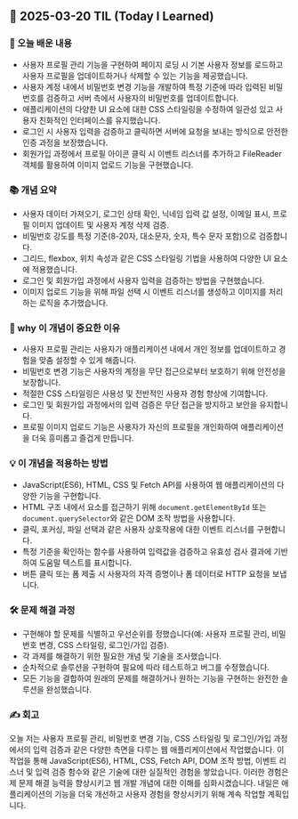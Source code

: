 ## 📅 2025-03-20 TIL (Today I Learned)

### 📖 오늘 배운 내용

* 사용자 프로필 관리 기능을 구현하여 페이지 로딩 시 기본 사용자 정보를 로드하고 사용자 프로필을 업데이트하거나 삭제할 수 있는 기능을 제공했습니다.
* 사용자 계정 내에서 비밀번호 변경 기능을 개발하여 특정 기준에 따라 입력된 비밀번호를 검증하고 서버 측에서 사용자의 비밀번호를 업데이트합니다.
* 애플리케이션의 다양한 UI 요소에 대한 CSS 스타일링을 수정하여 일관성 있고 사용자 친화적인 인터페이스를 유지했습니다.
* 로그인 시 사용자 입력을 검증하고 클릭하면 서버에 요청을 보내는 방식으로 안전한 인증 과정을 보장했습니다.
* 회원가입 과정에서 프로필 아이콘 클릭 시 이벤트 리스너를 추가하고 FileReader 객체를 활용하여 이미지 업로드 기능을 구현했습니다.

### 📚 개념 요약

* 사용자 데이터 가져오기, 로그인 상태 확인, 닉네임 입력 값 설정, 이메일 표시, 프로필 이미지 업데이트 및 사용자 계정 삭제 검증.
* 비밀번호 강도를 특정 기준(8-20자, 대소문자, 숫자, 특수 문자 포함)으로 검증합니다.
* 그리드, flexbox, 위치 속성과 같은 CSS 스타일링 기법을 사용하여 다양한 UI 요소에 적용했습니다.
* 로그인 및 회원가입 과정에서 사용자 입력을 검증하는 방법을 구현했습니다.
* 이미지 업로드 기능을 위해 파일 선택 시 이벤트 리스너를 생성하고 이미지를 처리하는 로직을 추가했습니다.

### 🤔 why 이 개념이 중요한 이유

* 사용자 프로필 관리는 사용자가 애플리케이션 내에서 개인 정보를 업데이트하고 경험을 맞춤 설정할 수 있게 해줍니다.
* 비밀번호 변경 기능은 사용자의 계정을 무단 접근으로부터 보호하기 위해 안전성을 보장합니다.
* 적절한 CSS 스타일링은 사용성 및 전반적인 사용자 경험 향상에 기여합니다.
* 로그인 및 회원가입 과정에서의 입력 검증은 무단 접근을 방지하고 보안을 유지합니다.
* 프로필 이미지 업로드 기능은 사용자가 자신의 프로필을 개인화하여 애플리케이션을 더욱 흥미롭고 즐겁게 만듭니다.

### 💡 이 개념을 적용하는 방법

* JavaScript(ES6), HTML, CSS 및 Fetch API를 사용하여 웹 애플리케이션의 다양한 기능을 구현합니다.
* HTML 구조 내에서 요소를 접근하기 위해 `document.getElementById` 또는 `document.querySelector`와 같은 DOM 조작 방법을 사용합니다.
* 클릭, 포커싱, 파일 선택과 같은 사용자 상호작용에 대한 이벤트 리스너를 구현합니다.
* 특정 기준을 확인하는 함수를 사용하여 입력값을 검증하고 유효성 검사 결과에 기반하여 도움말 텍스트를 표시합니다.
* 버튼 클릭 또는 폼 제출 시 사용자의 자격 증명이나 폼 데이터로 HTTP 요청을 보냅니다.

### 🛠️ 문제 해결 과정

* 구현해야 할 문제를 식별하고 우선순위를 정했습니다(예: 사용자 프로필 관리, 비밀번호 변경, CSS 스타일링, 로그인/가입 검증).
* 각 과제를 해결하기 위한 필요한 개념 및 기술을 조사했습니다.
* 순차적으로 솔루션을 구현하여 필요에 따라 테스트하고 버그를 수정했습니다.
* 모든 기능을 결합하여 원래의 문제를 해결하거나 원하는 기능을 구현하는 완전한 솔루션을 완성했습니다.

### ✍️ 회고

오늘 저는 사용자 프로필 관리, 비밀번호 변경 기능, CSS 스타일링 및 로그인/가입 과정에서의 입력 검증과 같은 다양한 측면을 다루는 웹 애플리케이션에서 작업했습니다. 이 작업을 통해 JavaScript(ES6), HTML, CSS, Fetch API, DOM 조작 방법, 이벤트 리스너 및 입력 검증 함수와 같은 기술에 대한 실질적인 경험을 쌓았습니다. 이러한 경험은 제 문제 해결 능력을 향상시키고 웹 개발 개념에 대한 이해를 심화시켰습니다. 내일은 애플리케이션의 기능을 더욱 개선하고 사용자 경험을 향상시키기 위해 계속 작업할 계획입니다.